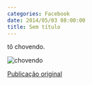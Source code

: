 ```yaml
---
categories: Facebook
date: 2014/05/03 08:00:00
title: Sem título
---
```


tô chovendo.

![chovendo][1]

[Publicação original](https://www.facebook.com/photo.php?fbid=1419157361687961&set=a.1418042228466141.1073741828.1418031755133855)

[1]: ../../img/10170806_1419157361687961_8089381141249449763_n.png
